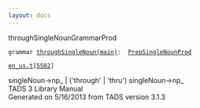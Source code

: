 ```yaml
---
layout: docs
---
```

<span class="title">throughSingleNoun</span><span class="type">GrammarProd</span>

`grammar `<span class="classExtLink">[`throughSingleNoun(main)`](../object/throughSingleNoun(main).html)</span>` :   `[`PrepSingleNounProd`](../object/PrepSingleNounProd.html)

[`en_us.t`](../file/en_us.t.html)`[`[`5502`](../source/en_us.t.html#5502)`]`



singleNoun-\>np\_ \| ('through' \| 'thru') singleNoun-\>np\_  
TADS 3 Library Manual  
Generated on 5/16/2013 from TADS version 3.1.3


